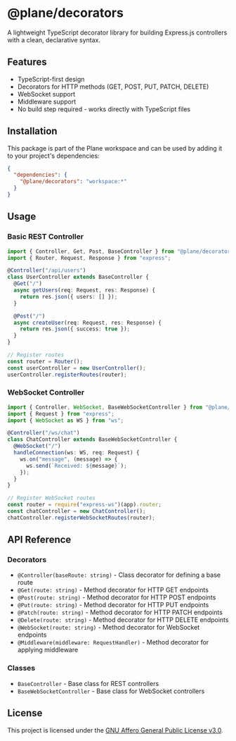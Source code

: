# @plane/decorators

A lightweight TypeScript decorator library for building Express.js controllers with a clean, declarative syntax.

## Features

- TypeScript-first design
- Decorators for HTTP methods (GET, POST, PUT, PATCH, DELETE)
- WebSocket support
- Middleware support
- No build step required - works directly with TypeScript files

## Installation

This package is part of the Plane workspace and can be used by adding it to your project's dependencies:

```json
{
  "dependencies": {
    "@plane/decorators": "workspace:*"
  }
}
```

## Usage

### Basic REST Controller

```typescript
import { Controller, Get, Post, BaseController } from "@plane/decorators";
import { Router, Request, Response } from "express";

@Controller("/api/users")
class UserController extends BaseController {
  @Get("/")
  async getUsers(req: Request, res: Response) {
    return res.json({ users: [] });
  }

  @Post("/")
  async createUser(req: Request, res: Response) {
    return res.json({ success: true });
  }
}

// Register routes
const router = Router();
const userController = new UserController();
userController.registerRoutes(router);
```

### WebSocket Controller

```typescript
import { Controller, WebSocket, BaseWebSocketController } from "@plane/decorators";
import { Request } from "express";
import { WebSocket as WS } from "ws";

@Controller("/ws/chat")
class ChatController extends BaseWebSocketController {
  @WebSocket("/")
  handleConnection(ws: WS, req: Request) {
    ws.on("message", (message) => {
      ws.send(`Received: ${message}`);
    });
  }
}

// Register WebSocket routes
const router = require("express-ws")(app).router;
const chatController = new ChatController();
chatController.registerWebSocketRoutes(router);
```

## API Reference

### Decorators

- `@Controller(baseRoute: string)` - Class decorator for defining a base route
- `@Get(route: string)` - Method decorator for HTTP GET endpoints
- `@Post(route: string)` - Method decorator for HTTP POST endpoints
- `@Put(route: string)` - Method decorator for HTTP PUT endpoints
- `@Patch(route: string)` - Method decorator for HTTP PATCH endpoints
- `@Delete(route: string)` - Method decorator for HTTP DELETE endpoints
- `@WebSocket(route: string)` - Method decorator for WebSocket endpoints
- `@Middleware(middleware: RequestHandler)` - Method decorator for applying middleware

### Classes

- `BaseController` - Base class for REST controllers
- `BaseWebSocketController` - Base class for WebSocket controllers

## License

This project is licensed under the [GNU Affero General Public License v3.0](https://github.com/makeplane/plane/blob/master/LICENSE.txt).
